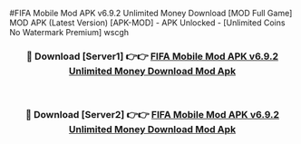 #FIFA Mobile Mod APK v6.9.2 Unlimited Money Download [MOD Full Game] MOD APK (Latest Version) [APK-MOD] - APK Unlocked - [Unlimited Coins No Watermark Premium] wscgh



<div align="center">

<h3>🔴 Download [Server1] 👉👉 <a href="https://momento.my/?title=FIFA_Mobile_Mod_APK_v6.9.2_Unlimited_Money_Download">FIFA Mobile Mod APK v6.9.2 Unlimited Money Download Mod Apk</a></h3><br>

<h3>🔴 Download [Server2] 👉👉 <a href="https://momento.my/?title=FIFA_Mobile_Mod_APK_v6.9.2_Unlimited_Money_Download">FIFA Mobile Mod APK v6.9.2 Unlimited Money Download Mod Apk</a></h3>
</div>
